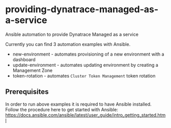 # providing-dynatrace-managed-as-a-service
Ansible automation to provide Dynatrace Managed as a service

Currently you can find 3 automation examples with Ansible.
- new-environment - automates provisioning of a new environment with a dashboard
- update-environment - automates updating environment by creating a Management Zone
- token-rotation - automates `Cluster Token Management` token rotation

## Prerequisites
In order to run above examples it is required to have Ansible installed. Follow the procedure here to get started with Ansible: https://docs.ansible.com/ansible/latest/user_guide/intro_getting_started.html
